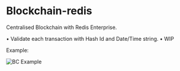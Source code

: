 # Blockchain-redis
Centralised Blockchain with Redis Enterprise.

• Validate each transaction with Hash Id and Date/Time string.
• WIP

Example:

![](https://ibb.co/gv6M3DQ?raw=true "BC Example")
